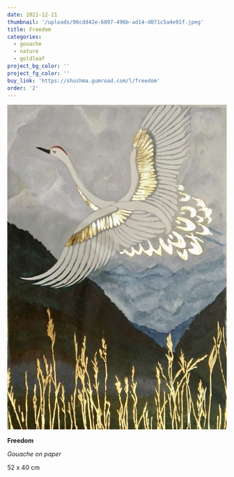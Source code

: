 ```yaml
---
date: 2021-12-21
thumbnail: '/uploads/96cdd42e-6897-496b-ad14-d071c5a4e91f.jpeg'
title: Freedom
categories:
  - gouache
  - nature
  - goldleaf
project_bg_color: ''
project_fg_color: ''
buy_link: 'https://shushma.gumroad.com/l/freedom'
order: '2'
---
```


![](/uploads/96cdd42e-6897-496b-ad14-d071c5a4e91f.jpeg)

**Freedom**

_Gouache on paper_

52 x 40 cm
